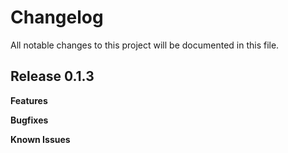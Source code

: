 # Changelog

All notable changes to this project will be documented in this file.

## Release 0.1.3

**Features**

**Bugfixes**

**Known Issues**
